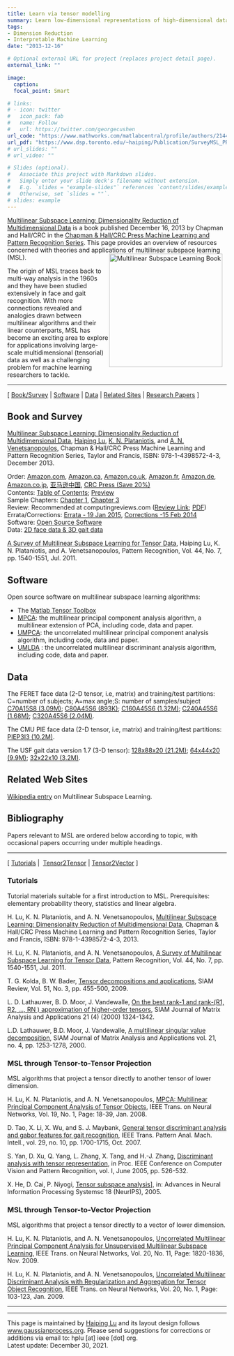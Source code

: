 ```yaml
---
title: Learn via tensor modelling
summary: Learn low-dimensional representations of high-dimensional data from their natural tensors
tags:
- Dimension Reduction
- Interpretable Machine Learning
date: "2013-12-16"

# Optional external URL for project (replaces project detail page).
external_link: ""

image:
  caption: 
  focal_point: Smart

# links:
# - icon: twitter
#   icon_pack: fab
#   name: Follow
#   url: https://twitter.com/georgecushen
url_code: "https://www.mathworks.com/matlabcentral/profile/authors/2144689"
url_pdf: "https://www.dsp.toronto.edu/~haiping/Publication/SurveyMSL_PR2011.pdf"
# url_slides: ""
# url_video: ""

# Slides (optional).
#   Associate this project with Markdown slides.
#   Simply enter your slide deck's filename without extension.
#   E.g. `slides = "example-slides"` references `content/slides/example-slides.md`.
#   Otherwise, set `slides = ""`.
# slides: example
---
```


[Multilinear Subspace Learning: Dimensionality Reduction of Multidimensional Data](https://www.routledge.com/Multilinear-Subspace-Learning-Dimensionality-Reduction-of-Multidimensional/Lu-Plataniotis-Venetsanopoulos/p/book/9781439857243) is a book published December 16, 2013 by Chapman and Hall/CRC in the [Chapman & Hall/CRC Press Machine Learning and Pattern Recognition Series](https://www.routledge.com/Chapman--HallCRC-Machine-Learning--Pattern-Recognition/book-series/CRCMACLEAPAT). This page provides an overview of resources concerned with theories and applications of multilinear subspace learning (MSL). 
<img style="height:260px; float: right; margin-right: 10px" src="MSLbook_CRC_Cover.png" alt="Multilinear Subspace Learning Book">

The origin of MSL traces back to multi-way analysis in the 1960s and they have been studied extensively in face and gait recognition. With more connections revealed and analogies drawn between multilinear algorithms and their linear counterparts, MSL has become an exciting area to explore for applications involving large-scale multidimensional
(tensorial) data as well as a challenging problem for machine learning researchers to tackle.
***
   \[ [Book/Survey](#books) \| [Software](#code) \| [Data](#data) \| [Related Sites](#related) \| [Research Papers](#references) \]
  

<a id='books'></a>
## <a id='booksd'>Book and Survey</a>

[Multilinear Subspace Learning: Dimensionality Reduction of Multidimensional Data](http://www.crcpress.com/product/isbn/9781439857243), [Haiping Lu](http://staffwww.dcs.shef.ac.uk/people/H.Lu/), [K. N. Plataniotis](http://www.dsp.utoronto.ca/~kostas/), and [A. N. Venetsanopoulos](http://www.dsp.toronto.edu/~anv/), Chapman & Hall/CRC Press Machine Learning and Pattern Recognition Series, Taylor and Francis, ISBN: 978-1-4398572-4-3, December 2013.

Order: [Amazon.com](http://www.amazon.com/Multilinear-Subspace-Learning-Dimensionality-Multidimensional/dp/1439857245),
[Amazon.ca](http://www.amazon.ca/Multilinear-Subspace-Learning-Dimensionality-Multidimensional/dp/1439857245),
[Amazon.co.uk](http://www.amazon.co.uk/Multilinear-Subspace-Learning-Dimensionality-Multidimensional/dp/1439857245),
[Amazon.fr](http://www.amazon.fr/Multilinear-Subspace-Learning-Dimensionality-Multidimensional/dp/1439857245),
[Amazon.de](http://www.amazon.de/Multilinear-Subspace-Learning-Dimensionality-Multidimensional/dp/1439857245),
[Amazon.co.jp](http://www.amazon.co.jp/Multilinear-Subspace-Learning-Dimensionality-Multidimensional/dp/1439857245),
[亚马逊中国](http://www.amazon.cn/Multilinear-Subspace-Learning-Dimensionality-Multidimensional/dp/1439857245),
[CRC Press (Save 20%)](http://staffwww.dcs.shef.ac.uk/people/H.Lu/files/MSLbook_CRC2013.pdf)\
Contents: [Table of Contents](http://staffwww.dcs.shef.ac.uk/people/H.Lu/MSL/MSLbook-TOC.pdf);
[Preview](http://books.google.com.hk/books?id=4F_vAgAAQBAJ&printsec=frontcover&dq=isbn:1439857245&hl=en&sa=X&ei=1kG7U4uqD5L38QXc3oDICw&redir_esc=y#v=onepage&q&f=false)\
Sample Chapters: [Chapter 1](http://staffwww.dcs.shef.ac.uk/people/H.Lu/MSL/MSLbook-Chapter1.pdf), [Chapter
3](http://staffwww.dcs.shef.ac.uk/people/H.Lu/MSL/MSLbook-Chapter3.pdf)\
Review: Recommended at computingreviews.com ([Review Link](http://www.computingreviews.com/review/review_review.cfm?review_id=142849);
[PDF](http://staffwww.dcs.shef.ac.uk/people/H.Lu/MSL/MSLbook-ComputingReview.pdf))\
Errata/Corrections: [Errata - 19 Jan 2015](http://staffwww.dcs.shef.ac.uk/people/H.Lu/MSL/MSLBookErrata.pdf), [Corrections -15 Feb
2014](http://staffwww.dcs.shef.ac.uk/people/H.Lu/MSL/MSLbookCorrections20140215.pdf)\
Software: [Open Source Software](#code)\
Data: [2D face data & 3D gait data](#data)

[A Survey of Multilinear Subspace Learning for Tensor
Data](http://www.dsp.utoronto.ca/~haiping/Publication/SurveyMSL_PR2011.pdf), Haiping Lu, K. N. Plataniotis, and A. Venetsanopoulos, Pattern Recognition, Vol. 44, No. 7, pp. 1540-1551, Jul. 2011.

## <a id='code'>Software</a>

Open source software on multilinear subspace learning algorithms:

- The [Matlab Tensor Toolbox](http://csmr.ca.sandia.gov/%7Etgkolda/TensorToolbox/)
- [MPCA](http://www.mathworks.com/matlabcentral/fileexchange/26168): the multilinear principal component analysis algorithm, a     multilinear extension of PCA, including code, data and paper.
- [UMPCA](http://www.mathworks.com/matlabcentral/fileexchange/35432): the uncorrelated multilinear principal component analysis algorithm, including code, data and paper.
- [UMLDA](http://www.mathworks.com/matlabcentral/fileexchange/35782) : the uncorrelated multilinear discriminant analysis algorithm, including code, data and paper.

## <a id='data'>Data</a>

The FERET face data (2-D tensor, i.e, matrix) and training/test
partitions:\
C=number of subjects; A=max angle;S: number of samples/subject\
[C70A15S8 (3.09M)](http://staffwww.dcs.shef.ac.uk/people/H.Lu/CodeData/feretc70a15s8.zip); [C80A45S6
(893K)](http://staffwww.dcs.shef.ac.uk/people/H.Lu/CodeData/feretc80a45s6.zip); [C160A45S6
(1.32M)](http://staffwww.dcs.shef.ac.uk/people/H.Lu/CodeData/feretc160a45s6.zip); [C240A45S6
(1.68M)](http://staffwww.dcs.shef.ac.uk/people/H.Lu/CodeData/feretc240a45s6.zip); [C320A45S6
(2.04M)](http://staffwww.dcs.shef.ac.uk/people/H.Lu/CodeData/feretc320a45s6.zip).

The CMU PIE face data (2-D tensor, i.e, matrix) and training/test
partitions: [PIEP3I3 (10.2M)](http://staffwww.dcs.shef.ac.uk/people/H.Lu/CodeData/piep3i3.zip).

The USF gait data version 1.7 (3-D tensor): [128x88x20
(21.2M)](http://staffwww.dcs.shef.ac.uk/people/H.Lu/CodeData/USFGait17_128x88x20.zip); [64x44x20
(9.9M)](http://staffwww.dcs.shef.ac.uk/people/H.Lu/CodeData/USFGait17_64x44x20.zip); [32x22x10
(3.2M)](http://staffwww.dcs.shef.ac.uk/people/H.Lu/CodeData/USFGait17_32x22x10.zip).

## <a id='related'>Related Web Sites</a>

[Wikipedia entry](http://en.wikipedia.org/wiki/Multilinear_subspace_learning) on Multilinear Subspace Learning. 

## <a id='references'>Bibliography</a>

Papers relevant to MSL are ordered below according to topic, with
occasional papers occurring under multiple headings.
***
   \[ [Tutorials](#tut) \|  [Tensor2Tensor](#ttp) \| [Tensor2Vector](#tvp) \]
  
### <a id='tut'>Tutorials</a>

Tutorial materials suitable for a first introduction to MSL.
Prerequisites: elementary probability theory, statistics and linear
algebra.

H. Lu, K. N. Plataniotis, and A. N. Venetsanopoulos, [Multilinear Subspace Learning: Dimensionality Reduction of Multidimensional
Data](http://www.crcpress.com/product/isbn/9781439857243), Chapman & Hall/CRC Press Machine Learning and Pattern Recognition Series, Taylor and Francis, ISBN: 978-1-4398572-4-3, 2013.

H. Lu, K. N. Plataniotis, and A. N. Venetsanopoulos, [A Survey of Multilinear Subspace Learning for Tensor Data](http://www.dsp.utoronto.ca/%7Ehaiping/Publication/SurveyMSL_PR2011.pdf),
Pattern Recognition, Vol. 44, No. 7, pp. 1540-1551, Jul.
2011.

T. G. Kolda, B. W. Bader, [Tensor decompositions and applications](http://portal.acm.org/citation.cfm?id=1655230), SIAM Review, Vol. 51, No. 3, pp. 455-500, 2009.

L. D. Lathauwer, B. D. Moor, J. Vandewalle, [On the best rank-1 and rank-(R1, R2, \..., RN ) approximation of higher-order tensors](http://portal.acm.org/citation.cfm?id=354405),
SIAM Journal of Matrix Analysis and Applications 21 (4) (2000)
1324-1342.

L.D. Lathauwer, B.D. Moor, J. Vandewalle, [A multilinear singular value decomposition](http://portal.acm.org/citation.cfm?id=354398),
SIAM Journal of Matrix Analysis and Applications vol. 21, no. 4, pp.
1253-1278, 2000.

### <a id='ttp'>MSL through Tensor-to-Tensor Projection</a>

MSL algorithms that project a tensor directly to another tensor of
lower dimension.

H. Lu, K. N. Plataniotis, and A. N. Venetsanopoulos, [MPCA: Multilinear Principal Component Analysis of Tensor
Objects](http://www.dsp.utoronto.ca/%7Ehaiping/Publication/MPCA_TNN08_rev2010.pdf), IEEE Trans. on Neural Networks, Vol. 19, No. 1, Page: 18-39, Jan. 2008.

D. Tao, X. Li, X. Wu, and S. J. Maybank, [General tensor discriminant analysis and gabor features for gait recognition](http://dx.doi.org/10.1109/TPAMI.2007.1096), IEEE Trans. Pattern Anal. Mach. Intell., vol. 29, no. 10, pp. 1700-1715, Oct. 2007.

S. Yan, D. Xu, Q. Yang, L. Zhang, X. Tang, and H.-J. Zhang, [Discriminant analysis with tensor representation](http://portal.acm.org/citation.cfm?id=1068959), in Proc. IEEE Conference on Computer Vision and Pattern Recognition, vol. I, June 2005, pp. 526-532.

X. He, D. Cai, P. Niyogi, [Tensor subspace analysis](http://books.nips.cc/papers/files/nips18/NIPS2005_0249.pdf)], in: Advances in Neural Information Processing Systemsc 18 (NeurIPS), 2005.

### <a id='tvp'>MSL through Tensor-to-Vector Projection</a>

MSL algorithms that project a tensor directly to a vector of lower
dimension.

H. Lu, K. N. Plataniotis, and A. N. Venetsanopoulos, [Uncorrelated Multilinear Principal Component Analysis for Unsupervised Multilinear Subspace Learning](http://www.dsp.utoronto.ca/%7Ehaiping/Publication/UMPCA_TNN09.pdf), IEEE Trans. on Neural Networks, Vol. 20, No. 11, Page: 1820-1836, Nov. 2009.

H. Lu, K. N. Plataniotis, and A. N. Venetsanopoulos, [Uncorrelated Multilinear Discriminant Analysis with Regularization and
Aggregation for Tensor Object Recognition](http://www.dsp.utoronto.ca/%7Ehaiping/Publication/UMLDA_TNN08.pdf), IEEE Trans. on Neural Networks, Vol. 20, No. 1, Page: 103-123, Jan. 2009.

***
***
This page is maintained by [Haiping Lu](https://haipinglu.github.io/) and its layout design follows www.gaussianprocess.org. Please send suggestions for corrections or additions  via email to: hplu \[at\] ieee \[dot\] org.\
Latest update: December 30, 2021.
